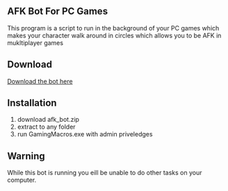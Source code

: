 ## AFK Bot For PC Games
This program is a script to run in the background of your PC games which makes your character walk around in circles which allows you to be AFK in mukltiplayer games

## Download

[Download the bot here](http://s000.tinyupload.com/index.php?file_id=32966622556301436666)

## Installation
1. download afk_bot.zip
2. extract to any folder
3. run GamingMacros.exe with admin priveledges

## Warning

While this bot is running you eill be unable to do other tasks on your computer.